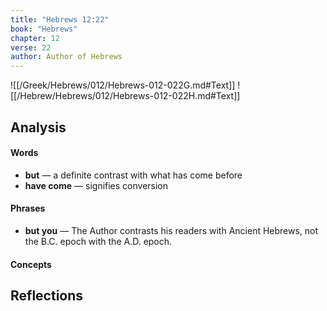 ```yaml
---
title: "Hebrews 12:22"
book: "Hebrews"
chapter: 12
verse: 22
author: Author of Hebrews
---
```

![[/Greek/Hebrews/012/Hebrews-012-022G.md#Text]]
![[/Hebrew/Hebrews/012/Hebrews-012-022H.md#Text]]

## Analysis

#### Words
- **but** — a definite contrast with what has come before
- **have come** — signifies conversion

#### Phrases
- **but you** — The Author contrasts his readers with Ancient Hebrews, not the B.C. epoch with the A.D. epoch.

#### Concepts

## Reflections
